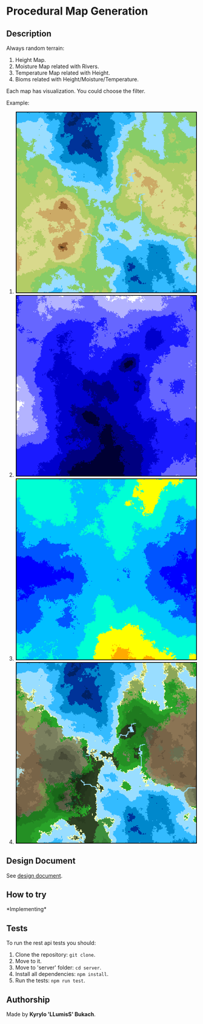 # Procedural Map Generation

## Description
Always random terrain:
  1. Height Map.
  2. Moisture Map related with Rivers.
  3. Temperature Map related with Height.
  4. Bioms related with Height/Moisture/Temperature.

Each map has visualization. You could choose the filter.

Example:

1. <img src="images/example/physical.png">
2. <img src="images/example/moisture.png">
3. <img src="images/example/temperature.png">
4. <img src="images/example/default.png">

## Design Document
See <a href="https://docs.google.com/document/d/14sIw_HDXlERoJSS8U2QSeTyfK2Qkw05zmvKWTqmkhqI/edit?usp=sharing">design document</a>. 

## How to try
\*Implementing\*

## Tests
To run the rest api tests you should:
1. Clone the repository: `git clone`.
2. Move to it.
3. Move to 'server' folder: `cd server`.
4. Install all dependencies: `npm install`.
5. Run the tests: `npm run test`.

## Authorship
Made by **Kyrylo 'LLumisS' Bukach**.

